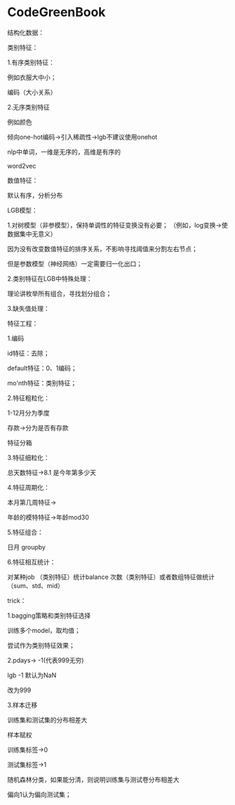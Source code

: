 # CodeGreenBook



结构化数据：

类别特征：

1.有序类别特征：

例如衣服大中小；

编码（大小关系）

2.无序类别特征

例如颜色

倾向one-hot编码->引入稀疏性->lgb不建议使用onehot

nlp中单词，一维是无序的，高维是有序的

word2vec

数值特征：

默认有序，分析分布



LGB模型：

1.对树模型（非参模型），保持单调性的特征变换没有必要； （例如，log变换->使数据集中无意义）

因为没有改变数值特征的排序关系，不影响寻找阈值来分割左右节点；

但是参数模型（神经网络）一定需要归一化出口；

2.类别特征在LGB中特殊处理：

理论讲枚举所有组合，寻找划分组合；

3.缺失值处理：





特征工程：

1.编码

id特征：去除；

default特征：0、1编码；

mo'nth特征：类别特征；



2.特征粗粒化：

1-12月分为季度

存款->分为是否有存款

特征分箱

3.特征细粒化：

总天数特征->8.1 是今年第多少天

4.特征周期化：

本月第几周特征->

年龄的模特特征->年龄mod30

5.特征组合：

日月 groupby

6.特征相互统计：

对某种job （类别特征）统计balance 次数（类别特征）或者数组特征做统计（sum、std、mid）



trick：

1.bagging策略和类别特征选择

训练多个model，取均值；

尝试作为类别特征效果；

2.pdays-> -1(代表999无穷)

lgb -1 默认为NaN

改为999

3.样本迁移

训练集和测试集的分布相差大

样本赋权

训练集标签->0

测试集标签->1

随机森林分类，如果能分清，则说明训练集与测试卷分布相差大

偏向1认为偏向测试集；

  








